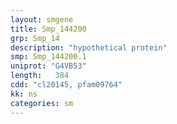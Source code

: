 ```yaml
---
layout: smgene
title: Smp_144200
grp: Smp_14
description: "hypothetical protein"
smp: Smp_144200.1
uniprot: "G4VB53"
length:   384
cdd: "cl20145, pfam09764"
kk: ns
categories: sm
---
```

